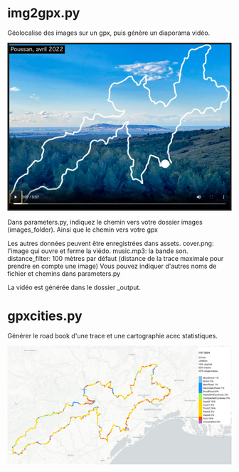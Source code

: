 # img2gpx.py

Géolocalise des images sur un gpx, puis génère un diaporama vidéo.

[![i727 diaporama](assets/screenshot.jpg)](https://youtu.be/KQYF0Ujdgek)

Dans parameters.py, indiquez le chemin vers votre dossier images (images_folder).
Ainsi que le chemin vers votre gpx

Les autres données peuvent être enregistrées dans assets.
cover.png: l'image qui ouvre et ferme la viédo.
music.mp3: la bande son.
distance_filter: 100 mètres par défaut (distance de la trace maximale pour prendre en compte une image)
Vous pouvez indiquer d'autres noms de fichier et chemins dans parameters.py

La vidéo est générée dans le dossier _output.

# gpxcities.py

Générer le road book d'une trace et une cartographie acec statistiques.

[![i727 stats](assets/screenshot_map.jpg)](https://727.tcrouzet.com/static/route-727_road_book_plus.html)